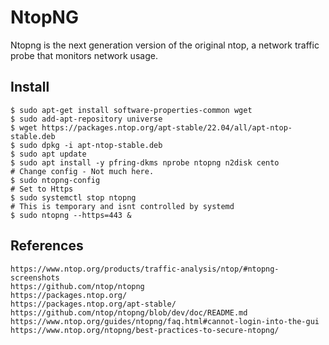 NtopNG
=====

Ntopng is the next generation version of the original ntop, a network traffic 
probe that monitors network usage.

Install
-------

    $ sudo apt-get install software-properties-common wget 
    $ sudo add-apt-repository universe 
    $ wget https://packages.ntop.org/apt-stable/22.04/all/apt-ntop-stable.deb 
    $ sudo dpkg -i apt-ntop-stable.deb 
    $ sudo apt update 
    $ sudo apt install -y pfring-dkms nprobe ntopng n2disk cento
    # Change config - Not much here.
    $ sudo ntopng-config
    # Set to Https 
    $ sudo systemctl stop ntopng
    # This is temporary and isnt controlled by systemd
    $ sudo ntopng --https=443 & 

    

References
-----------

    https://www.ntop.org/products/traffic-analysis/ntop/#ntopng-screenshots
    https://github.com/ntop/ntopng
    https://packages.ntop.org/
    https://packages.ntop.org/apt-stable/
    https://github.com/ntop/ntopng/blob/dev/doc/README.md
    https://www.ntop.org/guides/ntopng/faq.html#cannot-login-into-the-gui
    https://www.ntop.org/ntopng/best-practices-to-secure-ntopng/